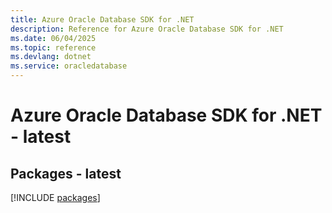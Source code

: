 ```yaml
---
title: Azure Oracle Database SDK for .NET
description: Reference for Azure Oracle Database SDK for .NET
ms.date: 06/04/2025
ms.topic: reference
ms.devlang: dotnet
ms.service: oracledatabase
---
```

# Azure Oracle Database SDK for .NET - latest
## Packages - latest
[!INCLUDE [packages](oracle-database-index.md)]
